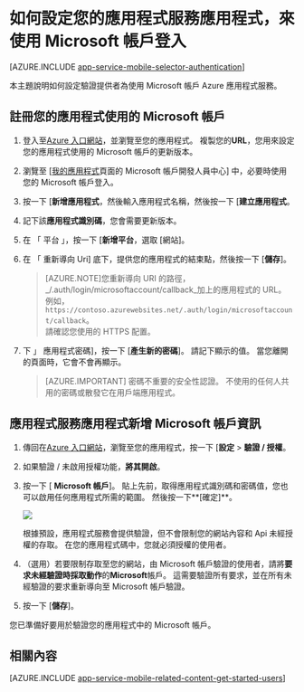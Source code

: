 <properties
    pageTitle="如何設定應用程式服務應用程式的 Microsoft 帳戶驗證"
    description="瞭解如何設定您的應用程式服務應用程式的 Microsoft 帳戶驗證。"
    authors="mattchenderson"
    services="app-service"
    documentationCenter=""
    manager="erikre"
    editor=""/>

<tags
    ms.service="app-service"
    ms.workload="mobile"
    ms.tgt_pltfrm="na"
    ms.devlang="multiple"
    ms.topic="article"
    ms.date="10/01/2016"
    ms.author="mahender"/>

# <a name="how-to-configure-your-app-service-application-to-use-microsoft-account-login"></a>如何設定您的應用程式服務應用程式，來使用 Microsoft 帳戶登入

[AZURE.INCLUDE [app-service-mobile-selector-authentication](../../includes/app-service-mobile-selector-authentication.md)]

本主題說明如何設定驗證提供者為使用 Microsoft 帳戶 Azure 應用程式服務。 

## <a name="register-microsoft-account"></a>註冊您的應用程式使用的 Microsoft 帳戶

1. 登入至[Azure 入口網站]，並瀏覽至您的應用程式。 複製您的**URL**，您用來設定您的應用程式使用的 Microsoft 帳戶的更新版本。

2. 瀏覽至 [[我的應用程式]頁面的 Microsoft 帳戶開發人員中心] 中，必要時使用您的 Microsoft 帳戶登入。

3. 按一下 [**新增應用程式**，然後輸入應用程式名稱，然後按一下 [**建立應用程式**。

4. 記下該**應用程式識別碼**，您會需要更新版本。 

5. 在 「 平台 」，按一下 [**新增平台**，選取 [網站]。

6. 在 「 重新導向 Uri] 底下，提供您的應用程式的結束點，然後按一下 [**儲存**]。 
 
    >[AZURE.NOTE]您重新導向 URI 的路徑， _/.auth/login/microsoftaccount/callback_加上的應用程式的 URL。 例如， `https://contoso.azurewebsites.net/.auth/login/microsoftaccount/callback`。   
    >請確認您使用的 HTTPS 配置。

7. 下 」 應用程式密碼]，按一下 [**產生新的密碼**]。 請記下顯示的值。 當您離開的頁面時，它會不會再顯示。


    > [AZURE.IMPORTANT] 密碼不重要的安全性認證。 不使用的任何人共用的密碼或散發它在用戶端應用程式。

## <a name="secrets"></a>應用程式服務應用程式新增 Microsoft 帳戶資訊

1. 傳回在[Azure 入口網站]，瀏覽至您的應用程式，按一下 [**設定** > **驗證 / 授權**。

2. 如果驗證 / 未啟用授權功能，**將其開啟**。

3. 按一下 [ **Microsoft 帳戶**]。 貼上先前，取得應用程式識別碼和密碼值，您也可以啟用任何應用程式所需的範圍。 然後按一下**[確定]**。

    ![][1]

    根據預設，應用程式服務會提供驗證，但不會限制您的網站內容和 Api 未經授權的存取。 在您的應用程式碼中，您就必須授權的使用者。

4. （選用）若要限制存取至您的網站，由 Microsoft 帳戶驗證的使用者，請將**要求未經驗證時採取動作**的**Microsoft**帳戶。 這需要驗證所有要求，並在所有未經驗證的要求重新導向至 Microsoft 帳戶驗證。

5. 按一下 [**儲存**]。

您已準備好要用於驗證您的應用程式中的 Microsoft 帳戶。

## <a name="related-content"></a>相關內容

[AZURE.INCLUDE [app-service-mobile-related-content-get-started-users](../../includes/app-service-mobile-related-content-get-started-users.md)]


<!-- Images. -->

[0]: ./media/app-service-mobile-how-to-configure-microsoft-authentication/app-service-microsoftaccount-redirect.png
[1]: ./media/app-service-mobile-how-to-configure-microsoft-authentication/mobile-app-microsoftaccount-settings.png

<!-- URLs. -->

[我的應用程式]: http://go.microsoft.com/fwlink/p/?LinkId=262039
[Azure 入口網站]: https://portal.azure.com/
